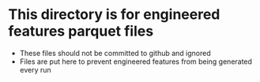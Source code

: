 # This directory is for engineered features parquet files
- These files should not be committed to github and ignored
- Files are put here to prevent engineered features from being generated every run
